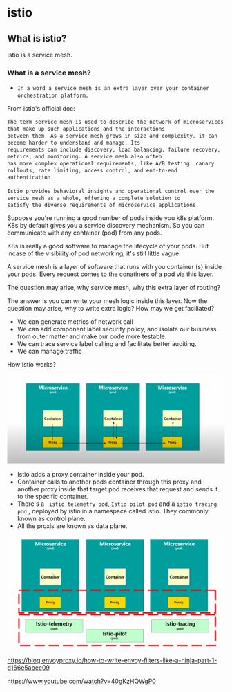 # istio

## What is istio?

 Istio is a service mesh.

 ### What is a service mesh?
 
* ``` In a word a service mesh is an extra layer over your container orchestration platform. ```

From istio's official doc:

```
The term service mesh is used to describe the network of microservices that make up such applications and the interactions 
between them. As a service mesh grows in size and complexity, it can become harder to understand and manage. Its 
requirements can include discovery, load balancing, failure recovery, metrics, and monitoring. A service mesh also often 
has more complex operational requirements, like A/B testing, canary rollouts, rate limiting, access control, and end-to-end 
authentication.

Istio provides behavioral insights and operational control over the service mesh as a whole, offering a complete solution to 
satisfy the diverse requirements of microservice applications.

```

Suppose you're running a good number of pods inside you k8s platform. K8s by default gives you a service discovery mechanism. So you can communicate with any container (pod) from any pods. 

K8s is really a good software to manage the lifecycle of your pods. But incase of the visibility of pod networking, it's still little vague. 

A service mesh is a layer of software that runs with you container (s) inside your pods. Every request comes to the conatiners of a pod via this layer.

The question may arise, why service mesh, why this extra layer of routing? 

The answer is you can write your mesh logic inside this layer. Now the question may arise, why to write extra logic? How may we get faciliated?

- We can generate metrics of network call
- We can add component label security policy, and isolate our business from outer matter and make our code more testable.
- We can trace service label calling and facilitate better auditing.
- We can manage traffic
  
How Istio works?

![alt text](./images/istio.png)

- Istio adds a proxy container inside your pod.
- Container calls to another pods container through this proxy and another proxy inside that target pod receives that request and sends it to the specific container.
- There's a ``` istio telemetry pod```, ``` Istio pilot pod ``` and a ``` istio tracing pod ``` , deployed by istio in a namespace called istio. They commonly known as control plane.
- All the proxis are known as data plane.
  

![alt text](./images/istio-2.png)



https://blog.envoyproxy.io/how-to-write-envoy-filters-like-a-ninja-part-1-d166e5abec09

https://www.youtube.com/watch?v=40gKzHQWgP0


